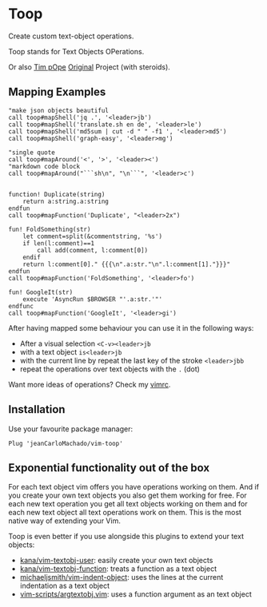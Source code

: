 # Toop

Create custom text-object operations. 

Toop stands for Text Objects OPerations.

Or also [Tim pOpe](https://github.com/tpope) [Original](http://vim.wikia.com/wiki/Act_on_text_objects_with_custom_functions) Project (with steroids).

## Mapping Examples

```vim
"make json objects beautiful
call toop#mapShell('jq .', '<leader>jb')
call toop#mapShell('translate.sh en de', '<leader>le')
call toop#mapShell('md5sum | cut -d " " -f1 ', '<leader>md5')
call toop#mapShell('graph-easy', '<leader>mg')

"single quote
call toop#mapAround('<', '>', '<leader><')
"markdown code block
call toop#mapAround("```sh\n", "\n```", '<leader>c')


function! Duplicate(string)
    return a:string.a:string
endfun
call toop#mapFunction('Duplicate', "<leader>2x")

fun! FoldSomething(str)
    let comment=split(&commentstring, '%s')
    if len(l:comment)==1
        call add(comment, l:comment[0])
    endif
    return l:comment[0]." {{{\n".a:str."\n".l:comment[1]."}}}"
endfun
call toop#mapFunction('FoldSomething', '<leader>fo')

fun! GoogleIt(str)
    execute 'AsyncRun $BROWSER "'.a:str.'"'
endfunc
call toop#mapFunction('GoogleIt', '<leader>gi')

```

After having mapped some behaviour you can use it in the following ways:


- After a visual selection `<C-v><leader>jb`
- with a text object `is<leader>jb`
- with the current line by repeat the last key of the stroke `<leader>jbb`
- repeat the operations over text  objects with the  `.` (dot)

Want more ideas of operations? Check my [vimrc](https://github.com/jeanCarloMachado/vimrc/blob/391f1da253a0c23414663ae0618f78ebbdbc4245/vimrc#L490).

## Installation


Use your favourite package manager:
```vim
Plug 'jeanCarloMachado/vim-toop'
```


## Exponential functionality out of the box


For each text object vim offers you have operations working on them. And if you create your own text objects you also get them working for free.
For each new text operation you get all text objects working on them and for each new text object all text operations work on them.
This is the most native way of extending your Vim.

Toop is even better if you use alongside this plugins to extend your text objects:

 - [kana/vim-textobj-user](https://github.com/kana/vim-textobj-user): easily create your own text objects
 - [kana/vim-textobj-function](https://github.com/kana/vim-textobj-function): treats a function as a text object
 - [michaeljsmith/vim-indent-object](https://github.com/michaeljsmith/vim-indent-object): uses the lines at the current indentation as a text object
 - [vim-scripts/argtextobj.vim](https://github.com/vim-scripts/argtextobj.vim): uses a function  argument as an text object



